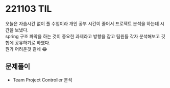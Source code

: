 # 221103 TIL
오늘은 자습시간 없이 풀 수업이라 개인 공부 시간이 줄어서 프로젝트 분석을 하는데 시간을 보냈다. <br/>
spring 구조 파악을 하는 것이 중요한 과제라고 방향을 잡고 팀원들 각자 분석해보고 깃헙에 공유하기로 하였다. <br/>
뭔가 어려운것 같네 😂
<br/>

## 문제풀이
- Team Project Controller 분석
<br/>
